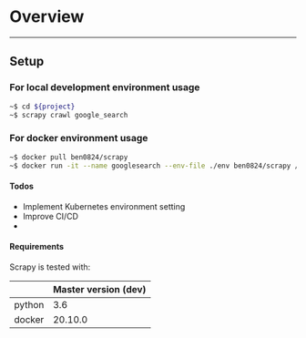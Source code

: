# Overview

---

## Setup 
### For local development environment usage 
```bash
~$ cd ${project}
~$ scrapy crawl google_search
```
### For docker environment usage 
```bash
~$ docker pull ben0824/scrapy
~$ docker run -it --name googlesearch --env-file ./env ben0824/scrapy /bin/sh
```

#### Todos
- Implement Kubernetes environment setting
- Improve CI/CD
- 
#### Requirements
Scrapy is tested with:

|              | Master version (dev)      | 
| ------------ | ------------------------- |
| python       | 3.6            | 
| docker       | 20.10.0            | 


